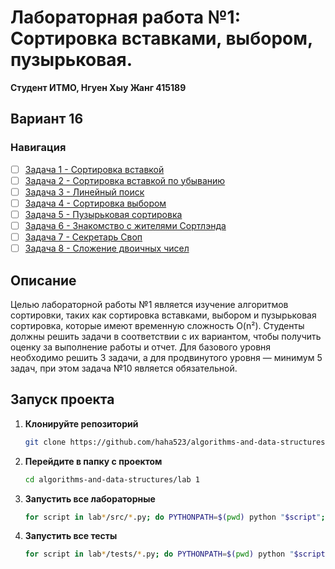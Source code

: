 # Лабораторная работа №1: Сортировка вставками, выбором, пузырьковая.

**Студент ИТМО,  Нгуен Хыу Жанг  415189**  

## Вариант 16

### Навигация

- [ ] [Задача 1 - Сортировка вставкой](https://github.com/haha523/algorithms-and-data-structures/tree/59ea01cb983fc7707c7d716ed1a165948720b866/lab%201/task%202)
- [ ] [Задача 2 - Сортировка вставкой по убыванию](https://github.com/haha523/algorithms-and-data-structures/blob/59ea01cb983fc7707c7d716ed1a165948720b866/lab%201/task%203/README.md)
- [ ] [Задача 3 - Линейный поиск](https://github.com/haha523/algorithms-and-data-structures/blob/59ea01cb983fc7707c7d716ed1a165948720b866/lab%201/task%204/README.md)
- [ ] [Задача 4 - Сортировка выбором](https://github.com/haha523/algorithms-and-data-structures/blob/59ea01cb983fc7707c7d716ed1a165948720b866/lab%201/task%205/README.md)
- [ ] [Задача 5 - Пузырьковая сортировка](https://github.com/haha523/algorithms-and-data-structures/blob/59ea01cb983fc7707c7d716ed1a165948720b866/lab%201/task%206/README.md)
- [ ] [Задача 6 - Знакомство с жителями Сортлэнда](https://github.com/haha523/algorithms-and-data-structures/blob/59ea01cb983fc7707c7d716ed1a165948720b866/lab%201/task%207/README.md)
- [ ] [Задача 7 - Секретарь Своп](https://github.com/haha523/algorithms-and-data-structures/blob/59ea01cb983fc7707c7d716ed1a165948720b866/lab%201/task%208/README.md)
- [ ] [Задача 8 - Сложение двоичных чисел](https://github.com/haha523/algorithms-and-data-structures/blob/59ea01cb983fc7707c7d716ed1a165948720b866/lab%201/task%209/README.md)

## Описание
Целью лабораторной работы №1 является изучение алгоритмов сортировки, таких как сортировка вставками, выбором и пузырьковая сортировка, которые имеют временную сложность O(n²). Студенты должны решить задачи в соответствии с их вариантом, чтобы получить оценку за выполнение работы и отчет. Для базового уровня необходимо решить 3 задачи, а для продвинутого уровня — минимум 5 задач, при этом задача №10 является обязательной.

## Запуск проекта

1. **Клонируйте репозиторий**
   ```bash
   git clone https://github.com/haha523/algorithms-and-data-structures.git
   ```
2. **Перейдите в папку с проектом**
   ```bash
   cd algorithms-and-data-structures/lab 1
   ```
3. **Запустить все лабораторные**
    ```bash
    for script in lab*/src/*.py; do PYTHONPATH=$(pwd) python "$script"; done
   ```
4. **Запустить все тесты**
   ```bash
   for script in lab*/tests/*.py; do PYTHONPATH=$(pwd) python "$script"; done
   ```

